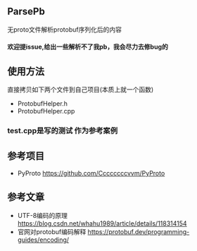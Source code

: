 ## ParsePb
无proto文件解析protobuf序列化后的内容

#### 欢迎提issue,给出一些解析不了我pb，我会尽力去修bug的
## 使用方法
直接拷贝如下两个文件到自己项目(本质上就一个函数)
- ProtobufHelper.h
- ProtobufHelper.cpp
### test.cpp是写的测试 作为参考案例

## 参考项目
- PyProto https://github.com/Ccccccccvvm/PyProto

## 参考文章
- UTF-8编码的原理 https://blog.csdn.net/whahu1989/article/details/118314154
- 官网对protobuf编码解释 https://protobuf.dev/programming-guides/encoding/